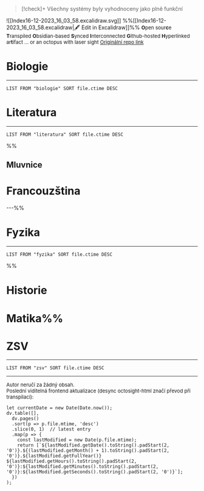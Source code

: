 
> [!check]+
> Všechny systémy byly vyhodnoceny jako plně funkční

![[Index16-12-2023_16_03_58.excalidraw.svg]]
%%[[Index16-12-2023_16_03_58.excalidraw|🖋 Edit in Excalidraw]]%%
<font size = "2">**O**pen sour**c**e **T**ranspiled **O**bsidian-based **S**ynced **I**nterconnected **G**ithub-hosted **H**yperlinked ar**t**ifact 
... or an octopus with laser sight
[Originální repo link](https://github.com/antizombie35/octosight)
</font>
# Biologie
---
```dataview
LIST FROM "biologie" SORT file.ctime DESC
```
# Literatura
---
```dataview
LIST FROM "literatura" SORT file.ctime DESC
```
%%
## Mluvnice
# Francouzština
---%%
# Fyzika
---
```dataview
LIST FROM "fyzika" SORT file.ctime DESC
```
%%
# Historie
# Matika%%
# ZSV
---
```dataview
LIST FROM "zsv" SORT file.ctime DESC
```
***
<font size = "2">
Autor neručí za žádný obsah.<br>
Poslední viditelná frontend aktualizace (desync octosight-html značí převod při transpilaci):
</font>

```dataviewjs
let currentDate = new Date(Date.now());
dv.table([],
  dv.pages()
  .sort(p => p.file.mtime, 'desc')
  .slice(0, 1)  // latest entry
  .map(p => {
    const lastModified = new Date(p.file.mtime);
    return [`${lastModified.getDate().toString().padStart(2, '0')}.${(lastModified.getMonth() + 1).toString().padStart(2, '0')}.${lastModified.getFullYear()} ${lastModified.getHours().toString().padStart(2, '0')}:${lastModified.getMinutes().toString().padStart(2, '0')}:${lastModified.getSeconds().toString().padStart(2, '0')}`];
  })
);

```